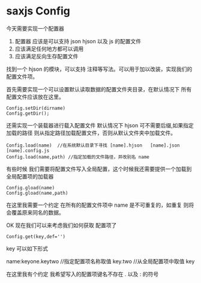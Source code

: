 # saxjs Config

今天需要实现一个配置器

1. 配置器 应该是可以支持 json  hjson 以及 js 的配置文件
2. 应该满足任何地方都可以调用
3. 应该满足反向生存配置文件

找到一个 hjson 的模块，可以支持 注释等写法。可以用于加以改装，实现我们的配置文件项。

首先需要实现一个可以设置默认读取数据的配置文件夹目录，在默认情况下 所有配置文件应该放在这里。

```
Config.setDir(dirname)
Config.getDir();
```
还需实现一个装载器进行载入配置文件 默认情况下 hjson 可不需要后缀,如果指定加载的路径 则从指定路径加载配置文件，否则从默认文件夹中加载文件。

```
Config.load(name)  //在系统默认目录下寻找 [name].hjson   [name].json  [name].config.js
Config.load(name,path) //指定加载的文件路径，并改别名 name
```

有些时候 我们需要将配置文件写入全局配置，这个时候我还需要提供一个加载到全局配置项的加载器

```
Config.gload(name)
Config.gload(name,path)
```

在这里我需要一个约定  在所有的配置文件项中 name 是不可重复的，如重复 则将会覆盖原来同名的数据。

OK 现在我们可以来考虑我们如何获取 配置项了

```
Config.get(key,def='') 
```
key 可以如下形式

name:keyone.keytwo //指定配置项名称取值
key.two //从全局配置项中取值
key 

在这里我有个约定 我希望写入的配置项键名不存在 . 以及 : 的符号

